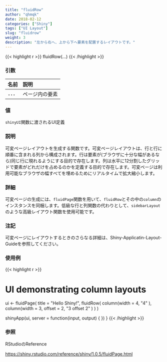 ```yaml
---
title: "fluidRow"
author: "qhmqk"
date: 2018-02-12
categories: ["Shiny"]
tags: ["UI Layout"]
slug: "fluidrow"
weight: 3
description: "左から右へ、上から下へ要素を配置するレイアウトです。"
---
```


{{< highlight r >}}
fluidRow(...)
{{< /highlight >}}

### 引数

|名前|説明|
|:--|:--|
|**`...`**|ページ内の要素|

### 値

`shinyUI`関数に渡されるUI定義

### 説明

可変ページレイアウトを生成する関数です。可変ページレイアウトは、行と行に順番に含まれる列から構成されます。行は要素が(ブラウザに十分な幅があるなら)同じ行に現れるようにする目的で存在します。列は水平に12分割したグリッドで要素がどれだけを占めるのかを定義する目的で存在します。可変ページは利用可能なブラウザの幅すべてを埋めるためにリアルタイムで拡大縮小します。

### 詳細

可変ページの生成には、`fluidPage`関数を用いて、`fluidRow`とその中の`column`のインスタンスを同梱します。低級な行と列関数の代わりとして、`sidebarLayout`のような高級レイアウト関数を使用可能です。

### 注記

可変ページにレイアウトするときのさらなる詳細は、Shiny-Applicatin-Layout-Guideを参照してください。

### 使用例

{{< highlight r >}}
# UI demonstrating column layouts
ui <- fluidPage(
  title = "Hello Shiny!",
  fluidRow(
    column(width = 4,
      "4"
    ),
    column(width = 3, offset = 2,
      "3 offset 2"
    )
  )
)

shinyApp(ui, server = function(input, output) { })
}
{{< /highlight >}}

### 参照

RStudioのReference

https://shiny.rstudio.com/reference/shiny/1.0.5/fluidPage.html
